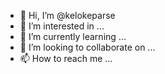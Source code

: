 - 👋 Hi, I’m @kelokeparse
- 👀 I’m interested in ...
- 🌱 I’m currently learning ...
- 💞️ I’m looking to collaborate on ...
- 📫 How to reach me ...

<!---
kelokeparse/kelokeparse is a ✨ special ✨ repository because its `README.md` (this file) appears on your GitHub profile.
You can click the Preview link to take a look at your changes.
--->
